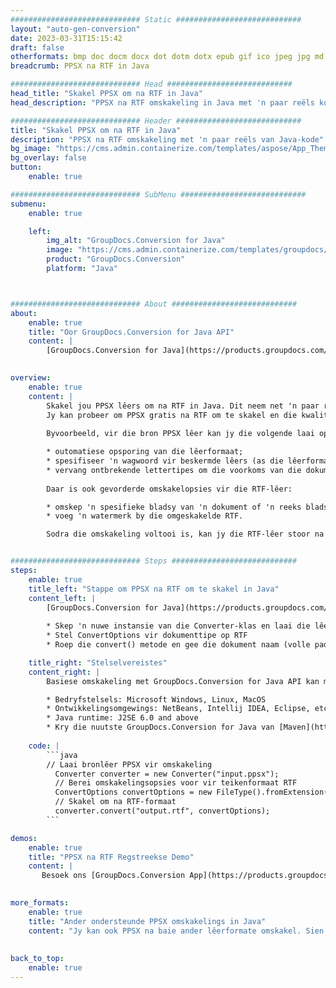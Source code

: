 ```yaml
---
############################# Static ############################
layout: "auto-gen-conversion"
date: 2023-03-31T15:15:42
draft: false
otherformats: bmp doc docm docx dot dotm dotx epub gif ico jpeg jpg md odt ott pdf png psd rtf tex tif tiff txt xps
breadcrumb: PPSX na RTF in Java

############################# Head ############################
head_title: "Skakel PPSX om na RTF in Java"
head_description: "PPSX na RTF omskakeling in Java met 'n paar reëls kode. Skakel meer as 160 lêerformate om deur die GroupDocs-dokumentomskakelings-API vir Java"

############################# Header ############################
title: "Skakel PPSX om na RTF in Java"
description: "PPSX na RTF omskakeling met 'n paar reëls van Java-kode"
bg_image: "https://cms.admin.containerize.com/templates/aspose/App_Themes/V3/images/bg/header1.png"
bg_overlay: false
button:
    enable: true

############################# SubMenu ############################
submenu:
    enable: true

    left:
        img_alt: "GroupDocs.Conversion for Java"
        image: "https://cms.admin.containerize.com/templates/groupdocs/images/product-logos/90x90-noborder/groupdocs-conversion-java.png"
        product: "GroupDocs.Conversion"
        platform: "Java"



############################# About ############################
about:
    enable: true
    title: "Oor GroupDocs.Conversion for Java API"
    content: |
        [GroupDocs.Conversion for Java](https://products.groupdocs.com/conversion/java/) is 'n gevorderde lêerformaat-omskakelings-API vir omskakeling tussen gewilde beeld- en dokumentformate soos Microsoft Office, OpenDocument, PDF, HTML, e-pos, CAD. en nog baie meer met net 'n paar reëls kode. Die inheemse API bespeur outomaties die formate van die oorspronklike dokumente en bied baie opsies om die omgeskakelde dokumente aan te pas. Saam met die funksie om inligting uit 'n dokument te onttrek, ondersteun dit ook by verstek die kas van die omskakelingsresultate na die plaaslike skyf. Enige tipe kasberging kan egter ondersteun word deur die toepaslike koppelvlakke te implementeer - Amazon S3, Dropbox, Google Drive, Windows Azure, Reddis, of enige ander.
    

overview:
    enable: true
    content: |
        Skakel jou PPSX lêers om na RTF in Java. Dit neem net 'n paar reëls van Java kode op enige platform van jou keuse, soos Windows, Linux, macOS.
        Jy kan probeer om PPSX gratis na RTF om te skakel en die kwaliteit van die omskakelingsresultate te evalueer. Saam met eenvoudige lêeromskakelingsskrifte, kan jy meer gesofistikeerde opsies probeer om die PPSX-bronlêer te laai en die RTF-uitvoer te stoor. 
        
        Byvoorbeeld, vir die bron PPSX lêer kan jy die volgende laai opsies gebruik:

        * outomatiese opsporing van die lêerformaat;
        * spesifiseer 'n wagwoord vir beskermde lêers (as die lêerformaat dit ondersteun);
        * vervang ontbrekende lettertipes om die voorkoms van die dokument te behou.
        
        Daar is ook gevorderde omskakelopsies vir die RTF-lêer:

        * omskep 'n spesifieke bladsy van 'n dokument of 'n reeks bladsye;
        * voeg 'n watermerk by die omgeskakelde RTF.

        Sodra die omskakeling voltooi is, kan jy die RTF-lêer stoor na jou plaaslike lêerpad of na enige derdeparty-berging soos FTP, Amazon S3, Google Drive, Dropbox, ens. Neem asseblief kennis - om PPSX om te skakel na RTF, hoef jy nie enige bykomende sagteware te installeer nie, soos MS Office, Open Office, Adobe Acrobat Reader ens.


############################# Steps ############################
steps:
    enable: true
    title_left: "Stappe om PPSX na RTF om te skakel in Java"
    content_left: |
        [GroupDocs.Conversion for Java](https://products.groupdocs.com/conversion/java/) laat ontwikkelaars toe om PPSX lêer maklik om te skakel na RTF met 'n paar reëls kode.
        
        * Skep 'n nuwe instansie van die Converter-klas en laai die lêer PPSX met die volledige pad op
        * Stel ConvertOptions vir dokumenttipe op RTF
        * Roep die convert() metode en gee die dokument naam (volle pad) en formaat (RTF) as 'n parameter

    title_right: "Stelselvereistes"
    content_right: |
        Basiese omskakeling met GroupDocs.Conversion for Java API kan met net 'n paar reëls kode gedoen word. Ons API's word op alle groot platforms en bedryfstelsels ondersteun. Voordat u die kode hieronder uitvoer, maak seker dat u die volgende voorvereistes op u stelsel geïnstalleer het.

        * Bedryfstelsels: Microsoft Windows, Linux, MacOS
        * Ontwikkelingsomgewings: NetBeans, Intellij IDEA, Eclipse, etc.
        * Java runtime: J2SE 6.0 and above
        * Kry die nuutste GroupDocs.Conversion for Java van [Maven](https://repository.groupdocs.com/webapp/#/artifacts/browse/tree/General/repo/com/groupdocs/groupdocs-conversion)
         
    code: |
        ```java    
        // Laai bronlêer PPSX vir omskakeling
          Converter converter = new Converter("input.ppsx");
          // Berei omskakelingsopsies voor vir teikenformaat RTF
          ConvertOptions convertOptions = new FileType().fromExtension("rtf").getConvertOptions();
          // Skakel om na RTF-formaat
          converter.convert("output.rtf", convertOptions);
        ```

demos:
    enable: true
    title: "PPSX na RTF Regstreekse Demo"
    content: |
       Besoek ons ​​[GroupDocs.Conversion App](https://products.groupdocs.app/conversion/family) webwerf en probeer nou PPSX na RTF omskakeling. Die gratis demo het die volgende voordele
          

more_formats:
    enable: true
    title: "Ander ondersteunde PPSX omskakelings in Java"
    content: "Jy kan ook PPSX na baie ander lêerformate omskakel. Sien asseblief die lys hieronder."
       
       
back_to_top:
    enable: true
---
```

